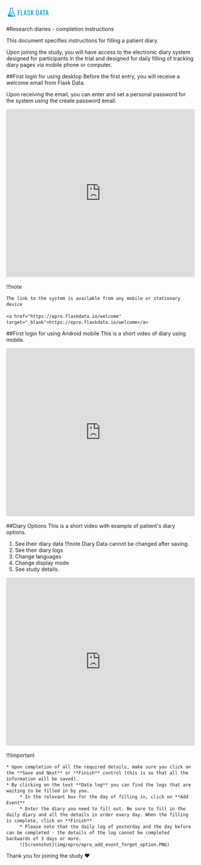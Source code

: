 <a href="https://www.flaskdata.io">![Screenshot](img/flaskdata_logo.PNG)</a>

#Research diaries - completion instructions

This document specifies instructions for filling a patient diary.

Upon joining the study, you will have access to the electronic diary system designed for participants in the trial and designed for daily filling of tracking diary pages via mobile phone or computer.

##First login for using desktop
Before the first entry, you will receive a welcome email from Flask Data.
 
Upon receiving the email, you can enter and set a personal password for the system using the create password email. 

<iframe style="width: 100%;height: 450px;" src="https://youtu.be/F50fZ4qGQak" frameborder="0" allowfullscreen></iframe>

!!!note
    
    The link to the system is available from any mobile or stationary device
    
    <a href="https://epro.flaskdata.io/welcome" target="_blank">https://epro.flaskdata.io/welcome</a>
    
##First login for using Android mobile
This is a short video of diary using mobile.

<iframe style="width: 100%;height: 450px;" src="https://youtu.be/7umr_V9knDw" frameborder="0" allowfullscreen></iframe>

##Diary Options
This is a short video with example of patient's diary options.

1. See their diary data 
!!!note
    Diary Data cannot be changed after saving.
2. See their diary logs
3. Change languages
4. Change display mode
5. See study details.

<iframe style="width: 100%;height: 450px;" src="https://youtu.be/pupcJzPTaa8" frameborder="0" allowfullscreen></iframe>

!!!important

    * Upon completion of all the required details, make sure you click on the **Save and Next** or **Finish** control (this is so that all the information will be saved).
    * By clicking on the text **Data log** you can find the logs that are waiting to be filled in by you.
         * In the relevant box for the day of filling in, click on **Add Event**
         * Enter the diary you need to fill out. Be sure to fill in the daily diary and all the details in order every day. When the filling is complete, click on **Finish**
         * Please note that the daily log of yesterday and the day before can be completed - the details of the log cannot be completed backwards of 3 days or more.
         ![Screenshot](img/epro/epro_add_event_forget_option.PNG)
         
Thank you for joining the study :heart: